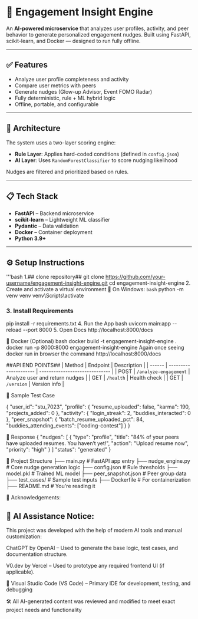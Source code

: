 
# 🚀 Engagement Insight Engine

An **AI-powered microservice** that analyzes user profiles, activity, and peer behavior to generate personalized engagement nudges. Built using FastAPI, scikit-learn, and Docker — designed to run fully offline.

---

## ✅ Features

- Analyze user profile completeness and activity
- Compare user metrics with peers
- Generate nudges (Glow-up Advisor, Event FOMO Radar)
- Fully deterministic, rule + ML hybrid logic
- Offline, portable, and configurable

---

## 🧠 Architecture

The system uses a two-layer scoring engine:
- **Rule Layer**: Applies hard-coded conditions (defined in `config.json`)
- **AI Layer**: Uses `RandomForestClassifier` to score nudging likelihood

Nudges are filtered and prioritized based on rules.

---

## 📋 Tech Stack

- **FastAPI** – Backend microservice
- **scikit-learn** – Lightweight ML classifier
- **Pydantic** – Data validation
- **Docker** – Container deployment
- **Python 3.9+**

---

## ⚙️ Setup Instructions

'''bash
1.## clone repository##
git clone https://github.com/your-username/engagement-insight-engine.git
cd engagement-insight-engine
2. Create and activate a virtual environment
🔹 On Windows:
`bash`
 python -m venv venv
venv\Scripts\activate

### 3. Install Requirements
pip install -r requirements.txt
4. Run the App
bash
uvicorn main:app --reload --port 8000
5. Open Docs
http://localhost:8000/docs

🐳 Docker (Optional)
bash
docker build -t engagement-insight-engine .
docker run -p 8000:8000 engagement-insight-engine
Again once seeing docker run in browser the command http://localhost:8000/docs

##API END POINTS##
| Method | Endpoint              | Description                    |
| ------ | --------------------- | ------------------------------ |
| POST   | `/analyze-engagement` | Analyze user and return nudges |
| GET    | `/health`             | Health check                   |
| GET    | `/version`            | Version info                   |

🧪 Sample Test Case

{
  "user_id": "stu_7023",
  "profile": {
    "resume_uploaded": false,
    "karma": 190,
    "projects_added": 0
  },
  "activity": {
    "login_streak": 2,
    "buddies_interacted": 0
  },
  "peer_snapshot": {
    "batch_resume_uploaded_pct": 84,
    "buddies_attending_events": ["coding-contest"]
  }
}
 
 🔄 Response
 {
  "nudges": [
    {
      "type": "profile",
      "title": "84% of your peers have uploaded resumes. You haven’t yet!",
      "action": "Upload resume now",
        "priority": "high"
        }
       ]
       "status": "generated"
       }

📁 Project Structure
├── main.py               # FastAPI app entry
├── nudge_engine.py       # Core nudge generation logic
├── config.json           # Rule thresholds
├── model.pkl             # Trained ML model
├── peer_snapshot.json    # Peer group data
├── test_cases/           # Sample test inputs
├── Dockerfile            # For containerization
├── README.md             # You're reading it






🙏 Acknowledgements:
## 🧠 AI Assistance Notice:
This project was developed with the help of modern AI tools and manual customization:

ChatGPT by OpenAI – Used to generate the base logic, test cases, and documentation structure.

V0.dev by Vercel – Used to prototype any required frontend UI (if applicable).

🧉 Visual Studio Code (VS Code) – Primary IDE for development, testing, and debugging

🛠️ All AI-generated content was reviewed and modified to meet exact project needs and functionality


